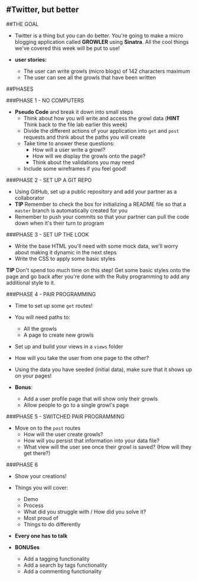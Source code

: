 #Twitter, but better
---

##THE GOAL
- Twitter is a thing but you can do better. You're going to make a micro blogging application called **GROWLER** using **Sinatra**. All the cool things we've covered this week will be put to use!

- **user stories:**
  - The user can write growls (micro blogs) of 142 characters maximum
  - The user can see all the growls that have been written 

##PHASES

###PHASE 1 - NO COMPUTERS
- **Pseudo Code** and break it down into small steps
  - Think about how you will write and access the growl data (**HINT** Think back to the file lab earlier this week)
  - Divide the different actions of your application into `get` and `post` requests and think about the paths you will create
  - Take time to answer these questions:
    - How will a user write a growl?
    - How will we display the growls onto the page?
    - Think about the validations you may need
  - Include some wireframes if you feel good!

###PHASE 2 - SET UP A GIT REPO
- Using GitHub, set up a public repository and add your partner as a collaborator 
- **TIP** Remember to check the box for initializing a README file so that a ```master``` branch is automatically created for you
- Remember to push your commits so that your partner can pull the code down when it's their turn to program

###PHASE 3 - SET UP THE LOOK
- Write the base HTML you'll need with some mock data, we'll worry about making it dynamic in the next steps
- Write the CSS to apply some basic styles

**TIP** Don't spend too much time on this step! Get some basic styles onto the page and go back after you're done with the Ruby programming to add any additional style to it.

###PHASE 4 - PAIR PROGRAMMING
- Time to set up some `get` routes!
- You will need paths to: 
  - All the growls
  - A page to create new growls
- Set up and build your views in a `views` folder
- How will you take the user from one page to the other?
- Using the data you have seeded (initial data), make sure that it shows up on your pages!

- **Bonus**:
  - Add a user profile page that will show only their growls
  - Allow people to go to a single growl's page

###PHASE 5 - SWITCHED PAIR PROGRAMMING
- Move on to the `post` routes
  - How will the user create growls?
  - How will you persist that information into your data file?
  - What view will the user see once their growl is saved? (How will they get there?)

###PHASE 6
- Show your creations!
- Things you will cover:
  - Demo
  - Process
  - What did you struggle with / How did you solve it?
  - Most proud of
  - Things to do differently
- **Every one has to talk**


- **BONUSes**
  - Add a tagging functionality 
  - Add a search by tags functionality
  - Add a commenting functionality
